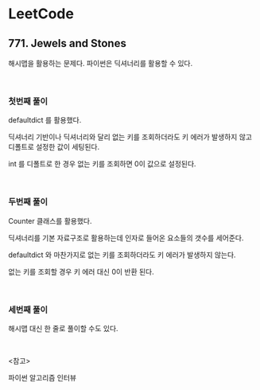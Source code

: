 # LeetCode

## 771. Jewels and Stones

해시맵을 활용하는 문제다. 파이썬은 딕셔너리를 활용할 수 있다.

<br>

### 첫번째 풀이

defaultdict 를 활용했다. 

딕셔너리 기반이나 딕셔너리와 달리 없는 키를 조회하더라도 키 에러가 발생하지 않고 디폴트로 설정한 값이 세팅된다.

int 를 디폴트로 한 경우 없는 키를 조회하면 0이 값으로 설정된다.

<br>

### 두번째 풀이

Counter 클래스를 활용했다.

딕셔너리를 기본 자료구조로 활용하는데 인자로 들어온 요소들의 갯수를 세어준다.

defaultdict 와 마찬가지로 없는 키를 조회하더라도 키 에러가 발생하지 않는다. 

없는 키를 조회할 경우 키 에러 대신 0이 반환 된다.

<br>

### 세번째 풀이

해시맵 대신 한 줄로 풀이할 수도 있다.

<br>

<참고>

파이썬 알고리즘 인터뷰

